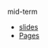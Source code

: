 mid-term

- [slides](https://kkxix.github.io/midterm-musa/MidtermSlides.html)
- [Pages](https://kkxix.github.io/midterm-musa/TechnicalAppendix.html)
